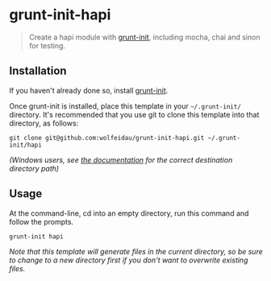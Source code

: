# grunt-init-hapi

> Create a hapi module with [grunt-init][], including mocha, chai and sinon for testing.

[grunt-init]: http://gruntjs.com/project-scaffolding

## Installation
If you haven't already done so, install [grunt-init][].

Once grunt-init is installed, place this template in your `~/.grunt-init/` directory. It's recommended that you use git to clone this template into that directory, as follows:

```
git clone git@github.com:wolfeidau/grunt-init-hapi.git ~/.grunt-init/hapi
```

_(Windows users, see [the documentation][grunt-init] for the correct destination directory path)_

## Usage

At the command-line, cd into an empty directory, run this command and follow the prompts.

```
grunt-init hapi
```

_Note that this template will generate files in the current directory, so be sure to change to a new directory first if you don't want to overwrite existing files._
